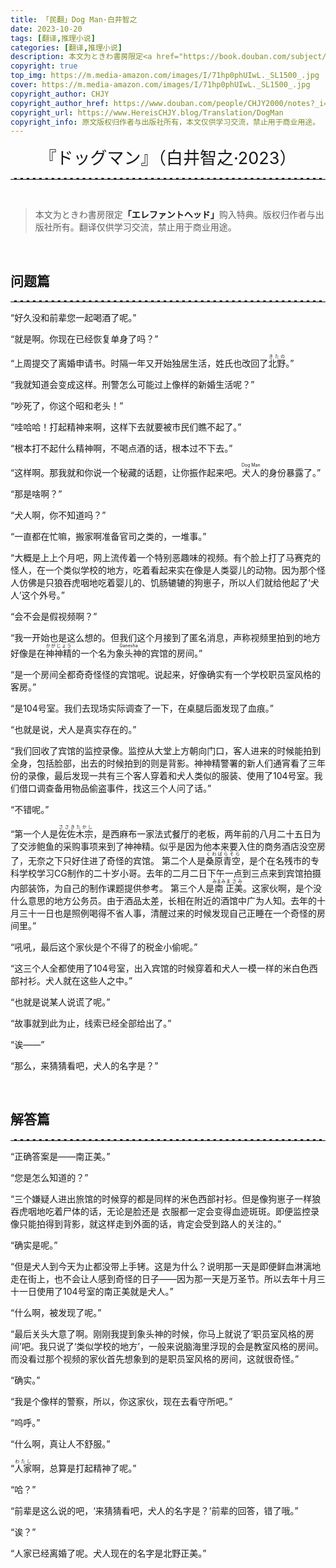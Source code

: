 ```yaml
---
title: 「民翻」Dog Man·白井智之
date: 2023-10-20
tags: [翻译,推理小说]
categories: [翻译,推理小说]
description: 本文为ときわ書房限定<a href="https://book.douban.com/subject/36497658/"><b>「エレファントヘッド」</b></a>购入特典。版权归作者与出版社所有。翻译仅供学习交流，禁止用于商业用途。
copyright: true
top_img: https://m.media-amazon.com/images/I/71hp0phUIwL._SL1500_.jpg
cover: https://m.media-amazon.com/images/I/71hp0phUIwL._SL1500_.jpg
copyright_author: CHJY
copyright_author_href: https://www.douban.com/people/CHJY2000/notes?_i=2247840rKyl-MY
copyright_url: https://www.HereisCHJY.blog/Translation/DogMan
copyright_info: 原文版权归作者与出版社所有，本文仅供学习交流，禁止用于商业用途。
---
```


<html>
    <head>
        <style>
            /* 设置链接的样式 */
            p a {
                text-decoration: none;
                text-decoration-line: none;
                text-decoration-color: none;
                text-decoration-style: none;
                border-bottom: 2px solid #e3e3e3;
            }
            CENTER {
                font-size: 27PX;
                font-style: bold;
            }
            hr {
                border: none; /* 移除默认的边框样式 */
                border-top: 2.5px dashed #E3E3E3; /* 设置上边框为1像素的虚线，颜色为黑色 */
            }
            .hhr {
                border: none; /* 移除默认的边框样式 */
                border-bottom: 2.5px dotted rgba(230, 230, 230,.9); /* 设置上边框为1像素的虚线，颜色为黑色 */
            }
            .dots {
                background-image: radial-gradient(.15em .15em at center center,black,black 50%,transparent);
                background-position: bottom right;
                background-repeat: repeat-x; 
                background-size: 1em 0.3em;
                padding-bottom: .4em; 
            }
            .container {
                display: flex;
                flex-direction: column;
                align-items: center;
                justify-content: space-between;
                width: AUTO;
                background-color: transparent;
                border: .01px solid rgba(0, 0, 0,.05);
                box-sizing: border-box;
                box-shadow: 10px 10px 7.5px rgba(0, 0, 0,.1);
                padding-bottom:0px;
                padding-top:15px;
             }
            .content {
                display: flex;
            }
            .image {
                flex: 0.4;
                display: flex;
                align-items: center;
                justify-content: space-between;
                margin-left: 15px;
                margin-right: 15px;
                margin-top: -12px;
            }
            .text {
                flex: 1.2;
                padding: 10px;
                margin-right: 20px;
                text-align:justify;
            }
            .title {
                order:-1;
                display: flex;
                MARGIN-TOP:5PX;
                justify-content: space-between;
                align-items: center;
                text-align: center;
                font-size: 18px; 
            }
            @media screen and (max-width: 800px) {
                .content {
                    flex-direction: column;
                    align-items: center;
                    justify-content: flex-start;
                }
                .image {
                    order:1;
                    flex:1;
                    margin: 0;
                }
                .text {
                    order:2;
                    flex:1;
                    margin: 0;
                }
            }
        </style>
    </head>
<body>


<center> 『ドッグマン』（白井智之·2023）</center>
<HR>

<BR>

> 本文为ときわ書房限定<a href="https://book.douban.com/subject/36497658/"><b>「エレファントヘッド」</b></a>购入特典。版权归作者与出版社所有。翻译仅供学习交流，禁止用于商业用途。

<BR>

## 问题篇

<HR>

  
“好久没和前辈您一起喝酒了呢。”

“就是啊。你现在已经恢复单身了吗？”

“上周提交了离婚申请书。时隔一年又开始独居生活，姓氏也改回了<ruby>北野<rt>きたの</rt></ruby>。”

“我就知道会变成这样。刑警怎么可能过上像样的新婚生活呢？”

“吵死了，你这个昭和老头！”

“哇哈哈！打起精神来啊，这样下去就要被市民们瞧不起了。”

“根本打不起什么精神啊，不喝点酒的话，根本过不下去。”

“这样啊。那我就和你说一个秘藏的话题，让你振作起来吧。<ruby>犬人<rt>Dog Man</rt></ruby>的身份暴露了。”

“那是啥啊？”

“犬人啊，你不知道吗？”

“一直都在忙嘛，搬家啊准备官司之类的，一堆事。”

“大概是上上个月吧，网上流传着一个特别恶趣味的视频。有个脸上打了马赛克的怪人，在一个类似学校的地方，吃着看起来实在像是人类婴儿的动物。因为那个怪人仿佛是只狼吞虎咽地吃着婴儿的、饥肠辘辘的狗崽子，所以人们就给他起了‘犬人’这个外号。”

“会不会是假视频啊？”

“我一开始也是这么想的。但我们这个月接到了匿名消息，声称视频里拍到的地方好像是在<ruby>神神精<rt>かがじょう</rt></ruby>的一个名为<ruby>象头神<rt>Ganesha</rt></ruby>的宾馆的房间。”

“是一个房间全都奇奇怪怪的宾馆呢。说起来，好像确实有一个学校职员室风格的客房。”

“是104号室。我们去现场实际调查了一下，在桌腿后面发现了血痕。”

“也就是说，犬人是真实存在的。”

“我们回收了宾馆的监控录像。监控从大堂上方朝向门口，客人进来的时候能拍到全身，包括脸部，出去的时候拍到的则是背影。神神精警署的新人们通宵看了三年份的录像，最后发现一共有三个客人穿着和犬人类似的服装、使用了104号室。我们借口调查备用物品偷盗事件，找这三个人问了话。”

“不错呢。”

“第一个人是<ruby>佐佐木宗<rt>ささきたかし</rt></ruby>，是西麻布一家法式餐厅的老板，两年前的八月二十五日为了交涉鲍鱼的采购事项来到了神神精。似乎是因为他本来要入住的商务酒店没空房了，无奈之下只好住进了奇怪的宾馆。
第二个人是<ruby>桑原青空<rt>くわばらそら</rt></ruby>，是个在名残市的专科学校学习CG制作的二十岁小哥。去年的二月二日下午一点到三点来到宾馆拍摄内部装饰，为自己的制作课题提供参考。
第三个人是<ruby>南<rt>みまみ</rt></ruby><ruby>正美<rt>まさみ</rt></ruby>。这家伙啊，是个没什么意思的地方公务员。由于酒品太差，长相在附近的酒馆中广为人知。去年的十月三十一日也是照例喝得不省人事，清醒过来的时候发现自己正睡在一个奇怪的房间里。”

“吼吼，最后这个家伙是个不得了的税金小偷呢。”

“这三个人全都使用了104号室，出入宾馆的时候穿着和犬人一模一样的米白色西部衬衫。犬人就在这些人之中。”

“也就是说某人说谎了呢。”

“故事就到此为止，线索已经全部给出了。”

“诶——”

“那么，来猜猜看吧，犬人的名字是？”

  

<BR>

  

## 解答篇

<HR>

  

“正确答案是——南正美。”

“您是怎么知道的？”

“三个嫌疑人进出旅馆的时候穿的都是同样的米色西部衬衫。但是像狗崽子一样狼吞虎咽地吃着尸体的话，无论是脸还是 衣服都一定会变得血迹斑斑。即便监控录像只能拍得到背影，就这样走到外面的话，肯定会受到路人的关注的。”

“确实是呢。”

“但是犬人到今天为止都没带上手铐。这是为什么？说明那一天是即便鲜血淋漓地走在街上，也不会让人感到奇怪的日子——因为那一天是万圣节。所以去年十月三十一日使用了104号室的南正美就是犬人。”

“什么啊，被发现了呢。”

“最后关头大意了啊。刚刚我提到象头神的时候，你马上就说了‘职员室风格的房间’吧。我只说了‘类似学校的地方’，一般来说脑海里浮现的会是教室风格的房间。而没看过那个视频的家伙首先想象到的是职员室风格的房间，这就很奇怪。”

“确实。”

“我是个像样的警察，所以，你这家伙，现在去看守所吧。”

“呜呼。”

“什么啊，真让人不舒服。”

“<ruby>人家<rt>わたし</rt></ruby>啊，总算是打起精神了呢。”

“哈？”

“前辈是这么说的吧，‘来猜猜看吧，犬人的名字是？’前辈的回答，错了哦。”

“诶？”

“人家已经离婚了呢。犬人现在的名字是北野正美。”
